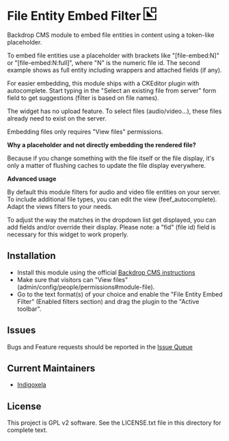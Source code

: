 # File Entity Embed Filter   ![](img/feef_select_30.png)

Backdrop CMS module to embed file entities in content using a token-like placeholder.

To embed file entities use a placeholder with brackets like "[file-embed:N]"
or "[file-embed:N:full]", where "N" is the numeric file id. The second
example shows as full entity including wrappers and attached fields (if any).

For easier embedding, this module ships with a CKEditor plugin with
autocomplete. Start typing in the "Select an existing file from server" form field
to get suggestions (filter is based on file names).

The widget has no upload feature. To select files (audio/video...), these
files already need to exist on the server.

Embedding files only requires "View files" permissions.

**Why a placeholder and not directly embedding the rendered file?**

Because if you change something with the file itself or the file display, it's only a
matter of flushing caches to update the file display everywhere.

**Advanced usage**

By default this module filters for audio and video file entities on your server.
To include additional file types, you can edit the view (feef_autocomplete).
Adapt the views filters to your needs.

To adjust the way the matches in the dropdown list get displayed, you can add
fields and/or override their display.
Please note: a "fid" (file id) field is necessary for this widget to work
properly.

## Installation

- Install this module using the official 
  [Backdrop CMS instructions](https://backdropcms.org/guide/modules)
- Make sure that visitors can "View files"
  (admin/config/people/permissions#module-file).
- Go to the text format(s) of your choice and enable the "File Entity Embed
  Filter" (Enabled filters section) and drag the plugin to the "Active
  toolbar".

## Issues

Bugs and Feature requests should be reported in the 
[Issue Queue](https://github.com/backdrop-contrib/feef/issues)

## Current Maintainers

- [Indigoxela](https://github.com/indigoxela)

## License

This project is GPL v2 software. See the LICENSE.txt file in this directory for complete text.
